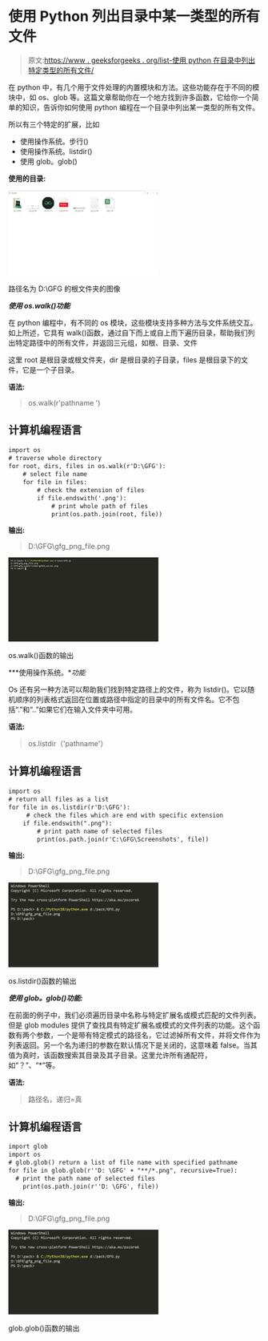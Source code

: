 # 使用 Python 列出目录中某一类型的所有文件

> 原文:[https://www . geeksforgeeks . org/list-使用 python 在目录中列出特定类型的所有文件/](https://www.geeksforgeeks.org/list-all-files-of-certain-type-in-a-directory-using-python/)

在 python 中，有几个用于文件处理的内置模块和方法。这些功能存在于不同的模块中，如 os、glob 等。这篇文章帮助你在一个地方找到许多函数，它给你一个简单的知识，告诉你如何使用 python 编程在一个目录中列出某一类型的所有文件。

所以有三个特定的扩展，比如

*   使用操作系统。步行()
*   使用操作系统。listdir()
*   使用 glob。glob()

**使用的目录:**

![](img/4233dd70b2392eb5476f4fadbe169109.png)

路径名为 D:\GFG 的根文件夹的图像

***使用 os.walk()功能***

在 python 编程中，有不同的 os 模块，这些模块支持多种方法与文件系统交互。如上所述，它具有 walk()函数，通过自下而上或自上而下遍历目录，帮助我们列出特定路径中的所有文件，并返回三元组，如根、目录、文件

这里 root 是根目录或根文件夹，dir 是根目录的子目录，files 是根目录下的文件，它是一个子目录。

**语法:**

> os.walk(r'pathname ')

## 计算机编程语言

```
import os
# traverse whole directory
for root, dirs, files in os.walk(r'D:\GFG'):
    # select file name
    for file in files:
        # check the extension of files
        if file.endswith('.png'):
            # print whole path of files
            print(os.path.join(root, file))
```

**输出:**

> D:\GFG\gfg_png_file.png

![](img/7b3e8b199e43385d23c34131b7f7a0fa.png)

os.walk()函数的输出

***使用操作系统。**功能*

Os 还有另一种方法可以帮助我们找到特定路径上的文件，称为 listdir()。它以随机顺序的列表格式返回在位置或路径中指定的目录中的所有文件名。它不包括“.”和“..”如果它们在输入文件夹中可用。

**语法:**

> os.listdir（'pathname'）

## 计算机编程语言

```
import os
# return all files as a list
for file in os.listdir(r'D:\GFG'):
     # check the files which are end with specific extension
    if file.endswith(".png"):
        # print path name of selected files
        print(os.path.join(r'C:\GFG\Screenshots', file))
```

**输出:**

> D:\GFG\gfg_png_file.png

![](img/29bb1858e6910d5f3de435b06ccc73a9.png)

os.listdir()函数的输出

***使用 glob。glob()功能:***

在前面的例子中，我们必须遍历目录中名称与特定扩展名或模式匹配的文件列表。但是 glob modules 提供了查找具有特定扩展名或模式的文件列表的功能。这个函数有两个参数，一个是带有特定模式的路径名，它过滤掉所有文件，并将文件作为列表返回。另一个名为递归的参数在默认情况下是关闭的，这意味着 false。当其值为真时，该函数搜索其目录及其子目录。这里允许所有通配符，如“？”、“*”等。

**语法:**

> 路径名，递归=真

## 计算机编程语言

```
import glob
import os
# glob.glob() return a list of file name with specified pathname
for file in glob.glob(r''D: \GFG' + "**/*.png", recursive=True):
  # print the path name of selected files
    print(os.path.join(r''D: \GFG', file))
```

**输出:**

> D:\GFG\gfg_png_file.png

![](img/29bb1858e6910d5f3de435b06ccc73a9.png)

glob.glob()函数的输出